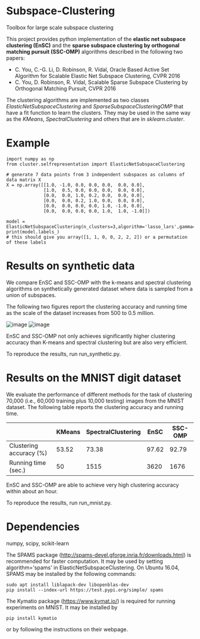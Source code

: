 # Subspace-Clustering
Toolbox for large scale subspace clustering

This project provides python implementation of the **elastic net subspace clustering (EnSC)** and the **sparse subspace clustering by orthogonal matching pursuit (SSC-OMP)** algorithms described in the following two papers:

- C. You, C.-G. Li, D. Robinson, R. Vidal, Oracle Based Active Set Algorithm for Scalable Elastic Net Subspace Clustering, CVPR 2016
- C. You, D. Robinson, R. Vidal, Scalable Sparse Subspace Clustering by Orthogonal Matching Pursuit, CVPR 2016

The clustering algorithms are implemented as two classes _ElasticNetSubspaceClustering_ and _SparseSubspaceClusteringOMP_ that have a fit function to learn the clusters. They may be used in the same way as the _KMeans_, _SpectralClustering_ and others that are in _sklearn.cluster_.

# Example
```
import numpy as np
from cluster.selfrepresentation import ElasticNetSubspaceClustering

# generate 7 data points from 3 independent subspaces as columns of data matrix X
X = np.array([[1.0, -1.0, 0.0, 0.0, 0.0,  0.0, 0.0],
              [1.0,  0.5, 0.0, 0.0, 0.0,  0.0, 0.0],
              [0.0,  0.0, 1.0, 0.2, 0.0,  0.0, 0.0],
              [0.0,  0.0, 0.2, 1.0, 0.0,  0.0, 0.0],
              [0.0,  0.0, 0.0, 0.0, 1.0, -1.0, 0.0],
              [0.0,  0.0, 0.0, 0.0, 1.0,  1.0, -1.0]])

model = ElasticNetSubspaceClustering(n_clusters=3,algorithm='lasso_lars',gamma=50).fit(X.T)
print(model.labels_)
# this should give you array([1, 1, 0, 0, 2, 2, 2]) or a permutation of these labels
```

# Results on synthetic data
We compare EnSC and SSC-OMP with the k-means and spectral clustering algorithms on synthetically generated dataset where data is sampled from a union of subspaces.  

The following two figures report the clustering accuracy and running time as the scale of the dataset increases from 500 to 0.5 million.

![image](https://github.com/ChongYou/subspace-clustering/blob/master/figs/synthetic_acc.png)    ![image](https://github.com/ChongYou/subspace-clustering/blob/master/figs/synthetic_time.png)

EnSC and SSC-OMP not only achieves significantly higher clustering accuracy than K-means and spectral clustering but are also very efficient. 

To reproduce the results, run run_synthetic.py.

# Results on the MNIST digit dataset
We evaluate the performance of different methods for the task of clustering 70,000 (i.e., 60,000 training plus 10,000 testing) images from the MNIST dataset. The following table reports the clustering accuracy and running time.

|                         | KMeans | SpectralClustering | EnSC  | SSC-OMP |
|   --------              | ------ | ------------------ | ----- | ------- |
| Clustering accuracy (%) | 53.52  | 73.38              | 97.62 | 92.79   |
| Running time (sec.)     | 50     | 1515               | 3620  | 1676    |

EnSC and SSC-OMP are able to achieve very high clustering accuracy within about an hour.

To reproduce the results, run run_mnist.py.

# Dependencies
numpy, scipy, scikit-learn

The SPAMS package (http://spams-devel.gforge.inria.fr/downloads.html) is recommended for faster computation. It may be used by setting algorithm='spams' in ElasticNetSubspaceClustering. On Ubuntu 16.04, SPAMS may be installed by the following commands:
```
sudo apt install liblapack-dev libopenblas-dev
pip install --index-url https://test.pypi.org/simple/ spams
```

The Kymatio package (https://www.kymat.io/) is required for running experiments on MNIST. It may be installed by
```
pip install kymatio
```
or by following the instructions on their webpage.
